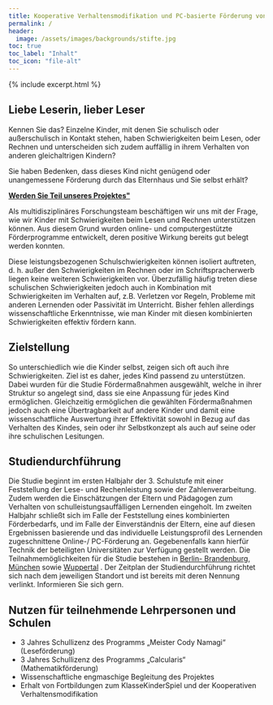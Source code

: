 ```yaml
---
title: Kooperative Verhaltensmodifikation und PC-basierte Förderung von Verhaltensauffälligkeiten und Schulschwierigkeiten
permalink: /
header:
  image: /assets/images/backgrounds/stifte.jpg
toc: true
toc_label: "Inhalt"
toc_icon: "file-alt"
---
```


{% include excerpt.html %}

## Liebe Leserin, lieber Leser
Kennen Sie das? Einzelne Kinder, mit denen Sie schulisch oder außerschulisch in Kontakt stehen, haben Schwierigkeiten beim Lesen, oder Rechnen und unterscheiden sich zudem auffällig in ihrem Verhalten von anderen gleichaltrigen Kindern?

Sie haben Bedenken, dass dieses Kind nicht genügend oder unangemessene Förderung durch das Elternhaus und Sie selbst erhält?


[**Werden Sie Teil unseres Projektes"**](http://www.kompass-forschung.de/team/)

Als multidisziplinäres Forschungsteam beschäftigen wir uns mit der Frage, wie wir Kinder mit Schwierigkeiten beim Lesen und Rechnen unterstützen können. Aus diesem Grund wurden online- und computergestützte Förderprogramme entwickelt, deren positive Wirkung bereits gut belegt werden konnten. 


Diese leistungsbezogenen Schulschwierigkeiten können isoliert auftreten, d. h. außer den Schwierigkeiten im Rechnen oder im Schriftspracherwerb liegen keine weiteren Schwierigkeiten vor. Überzufällig häufig treten diese schulischen Schwierigkeiten jedoch auch in Kombination mit Schwierigkeiten im Verhalten auf, z.B. Verletzen vor Regeln, Probleme mit anderen Lernenden oder Passivität im Unterricht. Bisher fehlen allerdings wissenschaftliche Erkenntnisse, wie man Kinder mit diesen kombinierten Schwierigkeiten effektiv fördern kann.


## Zielstellung
So unterschiedlich wie die Kinder selbst, zeigen sich oft auch ihre Schwierigkeiten. 
Ziel ist es daher, jedes Kind passend zu unterstützen. Dabei wurden für die Studie Fördermaßnahmen ausgewählt, welche in ihrer Struktur so angelegt sind, dass sie eine Anpassung für jedes Kind ermöglichen. Gleichzeitig ermöglichen die gewählten Fördermaßnahmen jedoch auch eine Übertragbarkeit auf andere Kinder und damit eine wissenschatfliche Auswertung ihrer Effektivität sowohl in Bezug auf das Verhalten des Kindes, sein oder ihr Selbstkonzept als auch auf seine oder ihre schulischen Lesitungen.
    
## Studiendurchführung
Die Studie beginnt im ersten Halbjahr der 3. Schulstufe mit einer Feststellung der Lese- und Rechenleistung sowie der Zahlenverarbeitung. Zudem werden die Einschätzungen der Eltern und Pädagogen zum Verhalten von schulleistungsauffälligen Lernenden eingeholt.
Im zweiten Halbjahr schließt sich im Falle der Feststellung eines kombinierten Förderbedarfs, und im Falle der Einverständnis der Eltern, eine auf diesen Ergebnissen basierende und das individuelle Leistungsprofil des Lernenden zugeschnittene Online-/ PC-Förderung an. Gegebenenfalls kann hierfür Technik der beteiligten Universitäten zur Verfügung gestellt werden.
Die Teilnahmemöglichkeiten für die Studie bestehen in [Berlin- Brandenburg](http://www.kompass-forschung.de/projektablauf/berlin-brandenburg/), [München](http://www.kompass-forschung.de/projektablauf/muenchen) sowie [Wuppertal](http://www.kompass-forschung.de/projektablauf/wuppertal) . Der Zeitplan der Studiendurchführung richtet sich nach dem jeweiligen Standort und ist bereits mit deren Nennung verlinkt. Informieren Sie sich gern.

## Nutzen für teilnehmende Lehrpersonen und Schulen
-	3 Jahres Schullizenz des Programms „Meister Cody Namagi“ (Leseförderung)
-	3 Jahres Schullizenz des Programms „Calcularis“ (Mathematikförderung)
-	Wissenschaftliche engmaschige Begleitung des Projektes
-	Erhalt von Fortbildungen zum KlasseKinderSpiel und der Kooperativen Verhaltensmodifikation 
